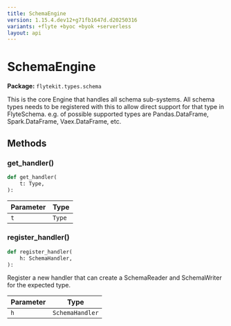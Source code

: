 ```yaml
---
title: SchemaEngine
version: 1.15.4.dev12+g71fb1647d.d20250316
variants: +flyte +byoc +byok +serverless
layout: api
---
```


# SchemaEngine

**Package:** `flytekit.types.schema`

This is the core Engine that handles all schema sub-systems. All schema types needs to be registered with this
to allow direct support for that type in FlyteSchema.
e.g. of possible supported types are Pandas.DataFrame, Spark.DataFrame, Vaex.DataFrame, etc.


## Methods

### get_handler()

```python
def get_handler(
    t: Type,
):
```
| Parameter | Type |
|-|-|
| `t` | `Type` |
### register_handler()

```python
def register_handler(
    h: SchemaHandler,
):
```
Register a new handler that can create a SchemaReader and SchemaWriter for the expected type.


| Parameter | Type |
|-|-|
| `h` | `SchemaHandler` |
